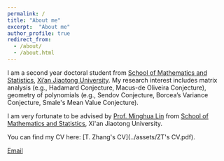 ```yaml
---
permalink: /
title: "About me"
excerpt:  "About me"
author_profile: true
redirect_from: 
  - /about/
  - /about.html
---
```


I am a second year doctoral student from [School of Mathematics and Statistics](https://math.xjtu.edu.cn/), [Xi’an Jiaotong University](https://www.xjtu.edu.cn/). My research interest includes matrix analysis (e.g., Hadamard Conjecture, Macus-de Oliveira Conjecture), geometry of polynomials (e.g., Sendov Conjecture, Borcea’s Variance Conjecture, Smale's Mean Value Conjecture). 

I am very fortunate to be advised by [Prof. Minghua Lin](http://gr.xjtu.edu.cn/en/web/mh.lin)  from [School of Mathematics and Statistics](https://math.xjtu.edu.cn/), Xi'an Jiaotong University.

You can find my CV here: [T. Zhang's CV](../assets/ZT's CV.pdf).

[Email](mailto:teng.zhang@stu.xjtu.edu.cn) 

